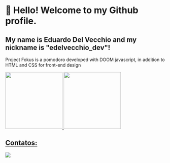 # 👋 Hello! Welcome to my Github profile.
## My name is Eduardo Del Vecchio and my nickname is "edelvecchio_dev"!

Project Fokus is a pomodoro developed with DOOM javascript, in addition to HTML and CSS for front-end design

<div>
<a href="https://github.com/edelvecchio-dev">
<img loading="lazy" height="180em" src="https://github-readme-stats.vercel.app/api/top-langs/edelvecchio-dev&layout=compact&langs_count=7&theme=dracula"/>
<img loading="lazy" height="180em" src="https://github-readme-stats.vercel.app/apiedelvecchio-dev&show_icons=true&theme=dracula&include_all_commits=true&count_private=true"/>
</div>

## Contatos:

<div>
<a href="https://www.linkedin.com/in/eduardo-del-vecchio-36b5222a6/?utm_source=share&utm_campaign=share_via&utm_content=profile&utm_medium=android_app)" target="_blank"><img loading="lazy" src="https://img.shields.io/badge/-LinkedIn-%230077B5?style=for-the-badge&logo=linkedin&logoColor=white" target="_blank"></a>   
</div>
